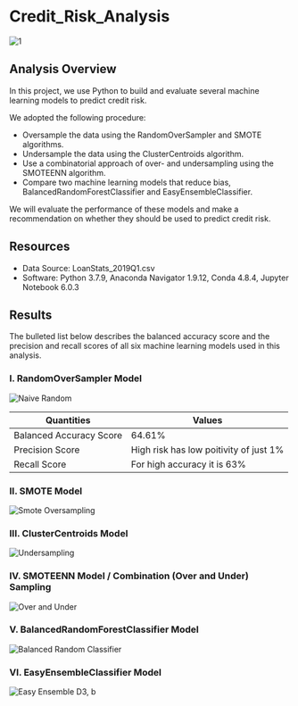 # Credit_Risk_Analysis
![1](https://user-images.githubusercontent.com/73450637/108589078-9d4fb780-732a-11eb-8d0f-05189dad7199.png)

## Analysis Overview
In this project, we use Python to build and evaluate several machine learning models to predict credit risk.

We adopted the following procedure:

* Oversample the data using the RandomOverSampler and SMOTE algorithms.
* Undersample the data using the ClusterCentroids algorithm.
* Use a combinatorial approach of over- and undersampling using the SMOTEENN algorithm.
* Compare two machine learning models that reduce bias, BalancedRandomForestClassifier and EasyEnsembleClassifier.

We will evaluate the performance of these models and make a recommendation on whether they should be used to predict credit risk.

## Resources

* Data Source: LoanStats_2019Q1.csv
* Software: Python 3.7.9, Anaconda Navigator 1.9.12, Conda 4.8.4, Jupyter Notebook 6.0.3

## Results

The bulleted list below describes the balanced accuracy score and the precision and recall scores of all six machine learning models used in this analysis.

### I. RandomOverSampler Model

![Naive Random](https://user-images.githubusercontent.com/73450637/108589699-a7bf8080-732d-11eb-9bdf-dc030f77a656.png)

| Quantities | Values |
| --- | --- |
| Balanced Accuracy Score | 64.61% |
| Precision Score | High risk has low poitivity of just 1% |
| Recall Score | For high accuracy it is 63% |


### II. SMOTE Model

![Smote Oversampling](https://user-images.githubusercontent.com/73450637/108589713-b6a63300-732d-11eb-8f3f-acdec92d975d.png)

### III. ClusterCentroids Model

![Undersampling](https://user-images.githubusercontent.com/73450637/108589715-ba39ba00-732d-11eb-9ce3-3c48ef05f63d.png)

### IV. SMOTEENN Model / Combination (Over and Under) Sampling

![Over and Under](https://user-images.githubusercontent.com/73450637/108589712-b4dc6f80-732d-11eb-8181-19ad700cc395.png)

### V. BalancedRandomForestClassifier Model

![Balanced Random Classifier](https://user-images.githubusercontent.com/73450637/108589703-ad1ccb00-732d-11eb-9070-7177e32b2714.png)

### VI. EasyEnsembleClassifier Model

![Easy Ensemble  D3, b](https://user-images.githubusercontent.com/73450637/108589711-b148e880-732d-11eb-9103-dee8b2a02783.png)
